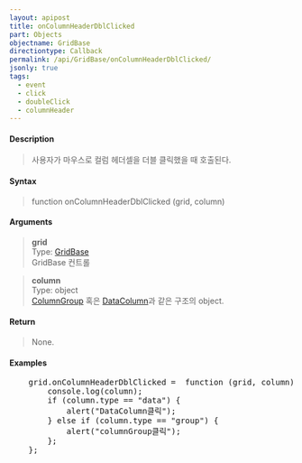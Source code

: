 ```yaml
---
layout: apipost
title: onColumnHeaderDblClicked
part: Objects
objectname: GridBase
directiontype: Callback
permalink: /api/GridBase/onColumnHeaderDblClicked/
jsonly: true
tags:
  - event
  - click
  - doubleClick
  - columnHeader
---
```



#### Description

> 사용자가 마우스로 컬럼 헤더셀을 더블 클릭했을 때 호출된다.  

#### Syntax

> function onColumnHeaderDblClicked (grid, column)  

#### Arguments

> **grid**  
> Type: [GridBase](/api/GridBase/)  
> GridBase 컨트롤  

> **column**  
> Type: object  
> [ColumnGroup](/api/types/ColumnGroup/) 혹은 [DataColumn](/api/types/DataColumn/)과 같은 구조의 object.  

#### Return

> None.  

#### Examples 

<pre class="prettyprint">
    grid.onColumnHeaderDblClicked =  function (grid, column) {
        console.log(column);  
        if (column.type == "data") {
            alert("DataColumn클릭");
        } else if (column.type == "group") {
            alert("columnGroup클릭");
        };
    };
</pre>

